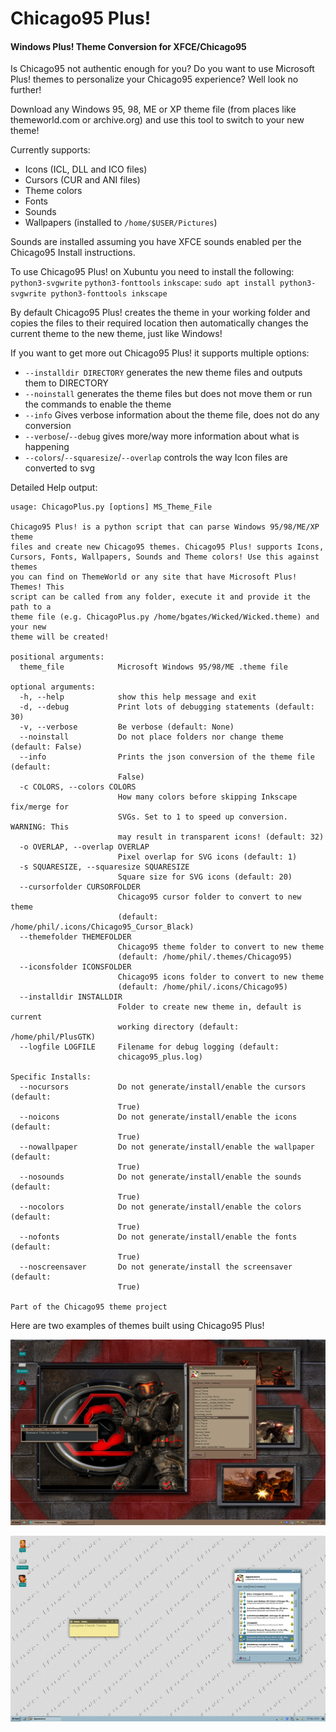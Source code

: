 # Chicago95 Plus!
#### Windows Plus! Theme Conversion for XFCE/Chicago95

Is Chicago95 not authentic enough for you? Do you want to use Microsoft Plus! themes to personalize your Chicago95 experience? Well look no further!

Download any Windows 95, 98, ME or XP theme file (from places like themeworld.com or archive.org) and use this tool to switch to your new theme!

Currently supports:

* Icons (ICL, DLL and ICO files)
* Cursors (CUR and ANI files)
* Theme colors
* Fonts
* Sounds
* Wallpapers (installed to `/home/$USER/Pictures`)

Sounds are installed assuming you have XFCE sounds enabled per the Chicago95 Install instructions.

To use Chicago95 Plus! on Xubuntu you need to install the following: `python3-svgwrite` `python3-fonttools` `inkscape`: `sudo apt install python3-svgwrite python3-fonttools inkscape`

By default Chicago95 Plus! creates the theme in your working folder and copies the files to their required location then automatically changes the current theme to the new theme, just like Windows!

If you want to get more out Chicago95 Plus! it supports multiple options:

* `--installdir DIRECTORY` generates the new theme files and outputs them to DIRECTORY
* `--noinstall` generates the theme files but does not move them or run the commands to enable the theme
* `--info` Gives verbose information about the theme file, does not do any conversion
* `--verbose`/`--debug` gives more/way more information about what is happening
* `--colors`/`--squaresize`/`--overlap` controls the way Icon files are converted to svg

Detailed Help output:

```
usage: ChicagoPlus.py [options] MS_Theme_File

Chicago95 Plus! is a python script that can parse Windows 95/98/ME/XP theme
files and create new Chicago95 themes. Chicago95 Plus! supports Icons,
Cursors, Fonts, Wallpapers, Sounds and Theme colors! Use this against themes
you can find on ThemeWorld or any site that have Microsoft Plus! Themes! This
script can be called from any folder, execute it and provide it the path to a
theme file (e.g. ChicagoPlus.py /home/bgates/Wicked/Wicked.theme) and your new
theme will be created!

positional arguments:
  theme_file            Microsoft Windows 95/98/ME .theme file

optional arguments:
  -h, --help            show this help message and exit
  -d, --debug           Print lots of debugging statements (default: 30)
  -v, --verbose         Be verbose (default: None)
  --noinstall           Do not place folders nor change theme (default: False)
  --info                Prints the json conversion of the theme file (default:
                        False)
  -c COLORS, --colors COLORS
                        How many colors before skipping Inkscape fix/merge for
                        SVGs. Set to 1 to speed up conversion. WARNING: This
                        may result in transparent icons! (default: 32)
  -o OVERLAP, --overlap OVERLAP
                        Pixel overlap for SVG icons (default: 1)
  -s SQUARESIZE, --squaresize SQUARESIZE
                        Square size for SVG icons (default: 20)
  --cursorfolder CURSORFOLDER
                        Chicago95 cursor folder to convert to new theme
                        (default: /home/phil/.icons/Chicago95_Cursor_Black)
  --themefolder THEMEFOLDER
                        Chicago95 theme folder to convert to new theme
                        (default: /home/phil/.themes/Chicago95)
  --iconsfolder ICONSFOLDER
                        Chicago95 icons folder to convert to new theme
                        (default: /home/phil/.icons/Chicago95)
  --installdir INSTALLDIR
                        Folder to create new theme in, default is current
                        working directory (default: /home/phil/PlusGTK)
  --logfile LOGFILE     Filename for debug logging (default:
                        chicago95_plus.log)

Specific Installs:
  --nocursors           Do not generate/install/enable the cursors (default:
                        True)
  --noicons             Do not generate/install/enable the icons (default:
                        True)
  --nowallpaper         Do not generate/install/enable the wallpaper (default:
                        True)
  --nosounds            Do not generate/install/enable the sounds (default:
                        True)
  --nocolors            Do not generate/install/enable the colors (default:
                        True)
  --nofonts             Do not generate/install/enable the fonts (default:
                        True)
  --noscreensaver       Do not generate/install the screensaver (default:
                        True)

Part of the Chicago95 theme project

```

Here are two examples of themes built using Chicago95 Plus!

![Tiberian Sun](Chicago95_theme_1.png)

![FRIENDS](Chicago95_theme_2.png)

